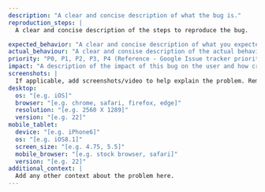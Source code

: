 ```yaml
---
description: "A clear and concise description of what the bug is."
reproduction_steps: |
  A clear and concise description of the steps to reproduce the bug.

expected_behavior: "A clear and concise description of what you expected to happen."
actual_behaviour: "A clear and consise description of the actual behaviour."
priority: "P0, P1, P2, P3, P4 (Reference - Google Issue tracker priority levels)"
impact: "A description of the impact of this bug on the user and how critical it is to fix."
screenshots: |
  If applicable, add screenshots/video to help explain the problem. Remember to mark the area in the application that's impacted.
desktop:
  os: "[e.g. iOS]"
  browser: "[e.g. chrome, safari, firefox, edge]"
  resolution: "[e.g. 2560 X 1289]"
  version: "[e.g. 22]"
mobile_tablet:
  device: "[e.g. iPhone6]"
  os: "[e.g. iOS8.1]"
  screen_size: "[e.g. 4.75, 5.5]"
  mobile_browser: "[e.g. stock browser, safari]"
  version: "[e.g. 22]"
additional_context: |
  Add any other context about the problem here.
---
```

